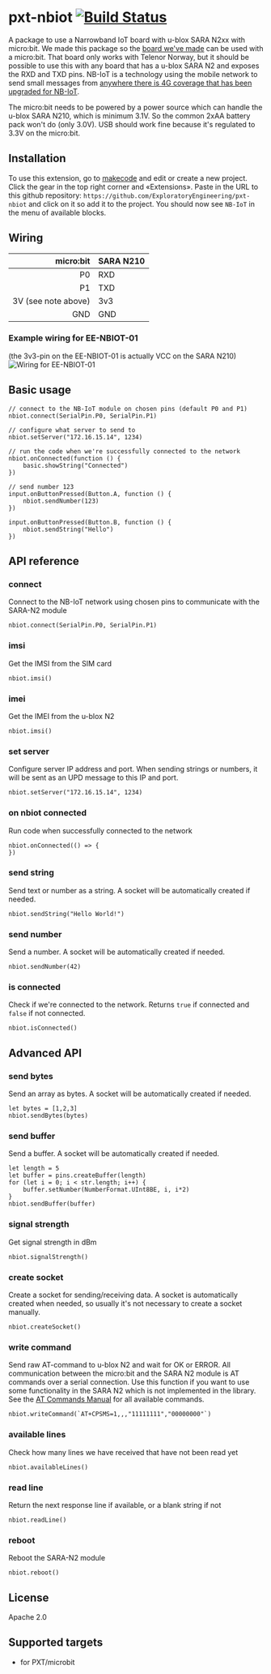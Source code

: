 # pxt-nbiot [![Build Status](https://travis-ci.org/ExploratoryEngineering/pxt-nbiot.svg?branch=master)](https://travis-ci.org/ExploratoryEngineering/pxt-nbiot)

A package to use a Narrowband IoT board with u-blox SARA N2xx with micro:bit. We made this package so the [board we've made](https://shop.exploratory.engineering/collections/nb-iot/products/assembled-ee-nbiot-01-v1-1-breakout-module) can be used with a micro:bit. That board only works with Telenor Norway, but it should be possible to use this with any board that has a u-blox SARA N2 and exposes the RXD and TXD pins. NB-IoT is a technology using the mobile network to send small messages from [anywhere there is 4G coverage that has been upgraded for NB-IoT](https://www.gsma.com/iot/deployment-map/).

The micro:bit needs to be powered by a power source which can handle the u-blox SARA N210, which is minimum 3.1V. So the common 2xAA battery pack won't do (only 3.0V). USB should work fine because it's regulated to 3.3V on the micro:bit.

## Installation

To use this extension, go to [makecode](https://makecode.microbit.org/) and edit or create a new project. Click the gear in the top right corner and «Extensions». Paste in the URL to this github repository: `https://github.com/ExploratoryEngineering/pxt-nbiot` and click on it so add it to the project. You should now see `NB-IoT` in the menu of available blocks.

## Wiring

micro:bit | SARA N210
---------:|----------
P0 | RXD
P1 | TXD
3V (see note above) | 3v3
GND | GND

### Example wiring for EE-NBIOT-01
(the 3v3-pin on the EE-NBIOT-01 is actually VCC on the SARA N210)
![Wiring for EE-NBIOT-01](wiring.jpg)

## Basic usage

```block
// connect to the NB-IoT module on chosen pins (default P0 and P1)
nbiot.connect(SerialPin.P0, SerialPin.P1)

// configure what server to send to
nbiot.setServer("172.16.15.14", 1234)

// run the code when we're successfully connected to the network
nbiot.onConnected(function () {
    basic.showString("Connected")
})

// send number 123
input.onButtonPressed(Button.A, function () {
    nbiot.sendNumber(123)
})

input.onButtonPressed(Button.B, function () {
    nbiot.sendString("Hello")
})
```

## API reference

### connect

Connect to the NB-IoT network using chosen pins to communicate with the SARA-N2 module

```block
nbiot.connect(SerialPin.P0, SerialPin.P1)
```

### imsi

Get the IMSI from the SIM card

```block
nbiot.imsi()
```

### imei

Get the IMEI from the u-blox N2

```block
nbiot.imsi()
```

### set server

Configure server IP address and port. When sending strings or numbers, it will be sent as an UPD message to this IP and port.

```block
nbiot.setServer("172.16.15.14", 1234)
```

### on nbiot connected

Run code when successfully connected to the network

```block
nbiot.onConnected(() => {
})
```

### send string

Send text or number as a string. A socket will be automatically created if needed.

```block
nbiot.sendString("Hello World!")
```

### send number

Send a number. A socket will be automatically created if needed.

```block
nbiot.sendNumber(42)
```

### is connected

Check if we're connected to the network. Returns `true` if connected and `false` if not connected.

```block
nbiot.isConnected()
```

## Advanced API

### send bytes

Send an array as bytes. A socket will be automatically created if needed.

```block
let bytes = [1,2,3]
nbiot.sendBytes(bytes)
```

### send buffer

Send a buffer. A socket will be automatically created if needed.

```block
let length = 5
let buffer = pins.createBuffer(length)
for (let i = 0; i < str.length; i++) {
    buffer.setNumber(NumberFormat.UInt8BE, i, i*2)
}
nbiot.sendBuffer(buffer)
```

### signal strength

Get signal strength in dBm

```block
nbiot.signalStrength()
```

### create socket

Create a socket for sending/receiving data. A socket is automatically created when needed, so usually it's not necessary to create a socket manually.

```block
nbiot.createSocket()
```

### write command

Send raw AT-command to u-blox N2 and wait for OK or ERROR. All communication between the micro:bit and the SARA N2 module is AT commands over a serial connection. Use this function if you want to use some functionality in the SARA N2 which is not implemented in the library. See the [AT Commands Manual](https://www.u-blox.com/sites/default/files/SARA-N2_ATCommands_%28UBX-16014887%29.pdf) for all available commands.

```block
nbiot.writeCommand(`AT+CPSMS=1,,,"11111111","00000000"`)
```

### available lines

Check how many lines we have received that have not been read yet

```block
nbiot.availableLines()
```

### read line

Return the next response line if available, or a blank string if not

```block
nbiot.readLine()
```

### reboot

Reboot the SARA-N2 module

```block
nbiot.reboot()
```

## License

Apache 2.0

## Supported targets

* for PXT/microbit
